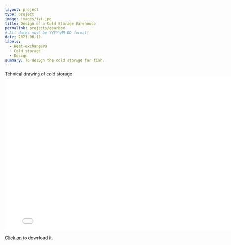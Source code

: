 ```yaml
---
layout: project
type: project
image: images/isi.jpg
title: Design of a Cold Storage Warehouse
permalink: projects/gearbox
# All dates must be YYYY-MM-DD format!
date: 2021-06-10
labels:
  - Heat-exchangers
  - Cold storage
  - Design
summary: To design the cold storage for fish.
---
```



Tehnical drawing of cold storage
<embed src="../images/coldstorage.pdf" width="800px" height="500px" />



<p> <a href="../images/heatproject.pdf" download>Click on</a> to download it.<p>


  
  
  
  
